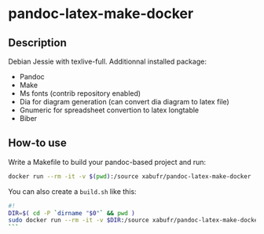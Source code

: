 pandoc-latex-make-docker
======

## Description
Debian Jessie with texlive-full.
Additionnal installed package:

 * Pandoc
 * Make
 * Ms fonts (contrib repository enabled)
 * Dia for diagram generation (can convert dia diagram to latex file)
 * Gnumeric for spreadsheet convertion to latex longtable
 * Biber

## How-to use

Write a Makefile to build your pandoc-based project and run:

```bash
docker run --rm -it -v $(pwd):/source xabufr/pandoc-latex-make-docker
```

You can also create a `build.sh` like this:

````bash
#!
DIR=$( cd -P `dirname "$0"` && pwd )
sudo docker run --rm -it -v $DIR:/source xabufr/pandoc-latex-make-docker
```
